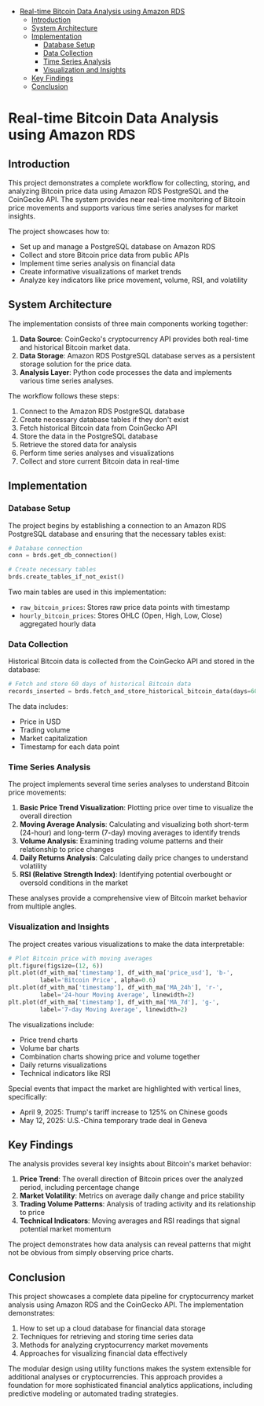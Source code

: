 <!-- toc -->

- [Real-time Bitcoin Data Analysis using Amazon RDS](#real-time-bitcoin-data-analysis-using-amazon-rds)
  * [Introduction](#introduction)
  * [System Architecture](#system-architecture)
  * [Implementation](#implementation)
    + [Database Setup](#database-setup)
    + [Data Collection](#data-collection)
    + [Time Series Analysis](#time-series-analysis)
    + [Visualization and Insights](#visualization-and-insights)
  * [Key Findings](#key-findings)
  * [Conclusion](#conclusion)

<!-- tocstop -->

# Real-time Bitcoin Data Analysis using Amazon RDS

## Introduction

This project demonstrates a complete workflow for collecting, storing, and analyzing Bitcoin price data using Amazon RDS PostgreSQL and the CoinGecko API. The system provides near real-time monitoring of Bitcoin price movements and supports various time series analyses for market insights.

The project showcases how to:
- Set up and manage a PostgreSQL database on Amazon RDS
- Collect and store Bitcoin price data from public APIs
- Implement time series analysis on financial data
- Create informative visualizations of market trends
- Analyze key indicators like price movement, volume, RSI, and volatility

## System Architecture

The implementation consists of three main components working together:

1. **Data Source**: CoinGecko's cryptocurrency API provides both real-time and historical Bitcoin market data.
2. **Data Storage**: Amazon RDS PostgreSQL database serves as a persistent storage solution for the price data.
3. **Analysis Layer**: Python code processes the data and implements various time series analyses.

The workflow follows these steps:
1. Connect to the Amazon RDS PostgreSQL database
2. Create necessary database tables if they don't exist
3. Fetch historical Bitcoin data from CoinGecko API
4. Store the data in the PostgreSQL database
5. Retrieve the stored data for analysis
6. Perform time series analyses and visualizations
7. Collect and store current Bitcoin data in real-time

## Implementation

### Database Setup

The project begins by establishing a connection to an Amazon RDS PostgreSQL database and ensuring that the necessary tables exist:

```python
# Database connection
conn = brds.get_db_connection()

# Create necessary tables
brds.create_tables_if_not_exist()
```

Two main tables are used in this implementation:
- `raw_bitcoin_prices`: Stores raw price data points with timestamp
- `hourly_bitcoin_prices`: Stores OHLC (Open, High, Low, Close) aggregated hourly data

### Data Collection

Historical Bitcoin data is collected from the CoinGecko API and stored in the database:

```python
# Fetch and store 60 days of historical Bitcoin data
records_inserted = brds.fetch_and_store_historical_bitcoin_data(days=60)
```

The data includes:
- Price in USD
- Trading volume
- Market capitalization
- Timestamp for each data point

### Time Series Analysis

The project implements several time series analyses to understand Bitcoin price movements:

1. **Basic Price Trend Visualization**: Plotting price over time to visualize the overall direction
2. **Moving Average Analysis**: Calculating and visualizing both short-term (24-hour) and long-term (7-day) moving averages to identify trends
3. **Volume Analysis**: Examining trading volume patterns and their relationship to price changes
4. **Daily Returns Analysis**: Calculating daily price changes to understand volatility
5. **RSI (Relative Strength Index)**: Identifying potential overbought or oversold conditions in the market

These analyses provide a comprehensive view of Bitcoin market behavior from multiple angles.

### Visualization and Insights

The project creates various visualizations to make the data interpretable:

```python
# Plot Bitcoin price with moving averages
plt.figure(figsize=(12, 6))
plt.plot(df_with_ma['timestamp'], df_with_ma['price_usd'], 'b-', 
         label='Bitcoin Price', alpha=0.6)
plt.plot(df_with_ma['timestamp'], df_with_ma['MA_24h'], 'r-', 
         label='24-hour Moving Average', linewidth=2)
plt.plot(df_with_ma['timestamp'], df_with_ma['MA_7d'], 'g-', 
         label='7-day Moving Average', linewidth=2)
```

The visualizations include:
- Price trend charts
- Volume bar charts
- Combination charts showing price and volume together
- Daily returns visualizations
- Technical indicators like RSI

Special events that impact the market are highlighted with vertical lines, specifically:
- April 9, 2025: Trump's tariff increase to 125% on Chinese goods
- May 12, 2025: U.S.-China temporary trade deal in Geneva

## Key Findings

The analysis provides several key insights about Bitcoin's market behavior:

1. **Price Trend**: The overall direction of Bitcoin prices over the analyzed period, including percentage change
2. **Market Volatility**: Metrics on average daily change and price stability
3. **Trading Volume Patterns**: Analysis of trading activity and its relationship to price
4. **Technical Indicators**: Moving averages and RSI readings that signal potential market momentum

The project demonstrates how data analysis can reveal patterns that might not be obvious from simply observing price charts.

## Conclusion

This project showcases a complete data pipeline for cryptocurrency market analysis using Amazon RDS and the CoinGecko API. The implementation demonstrates:

1. How to set up a cloud database for financial data storage
2. Techniques for retrieving and storing time series data
3. Methods for analyzing cryptocurrency market movements
4. Approaches for visualizing financial data effectively

The modular design using utility functions makes the system extensible for additional analyses or cryptocurrencies. This approach provides a foundation for more sophisticated financial analytics applications, including predictive modeling or automated trading strategies.
